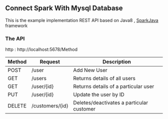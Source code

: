 
## Connect Spark With Mysql Database

This is the example implementation REST API based on Java8 , [SparkJava](http://sparkjava.com/) framework 
### The API
http : http://localhost:5678/Method

| Method | Request  | Description |
| ------ | ---------- | -------- |
| POST | /user | Add New User |
| GET | /users |Returns details of all users  |
| GET | /user/{id} |Returns details of a particular user |
| PUT|/user/{id} |Update the user by ID 
| DELETE | /customers/{id} | Deletes/deactivates a particular customer |
